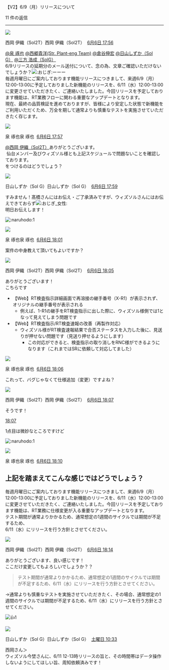 【V2】6/9（月）リリースについて

11 件の返信

---

![](https://ca.slack-edge.com/T7L88TM38-U04KUHFF7SA-26c8126df351-48)

西岡 伊織（Sol2T）西岡 伊織（Sol2T）  [6月6日 17:56](https://sensyn-robotics.slack.com/archives/C067BTYKVS4/p1749200183983869?thread_ts=1749200068.054819&cid=C067BTYKVS4)  

[@泉 琢也](https://sensyn-robotics.slack.com/team/UAZ4T85NU) [@西郷貴洋(Str. Plant-eng Team)](https://sensyn-robotics.slack.com/team/U026FDZ6K5W) [@倉谷伸宏](https://sensyn-robotics.slack.com/team/U07LW7F5ABA) [@日山しずか（Sol G）](https://sensyn-robotics.slack.com/team/U0405EVJQSZ) [@三方 浩成（SolG）](https://sensyn-robotics.slack.com/team/U07P5SJBM71)  
6/9リリースの延期分のメール送付について、念の為、文章ご確認いただけないでしょうか？![:おじぎ:](https://a.slack-edge.com/production-standard-emoji-assets/14.0/apple-medium/1f647.png)ーーー  
毎週月曜日にご案内しております機能リリースにつきまして、来週6/9（月）12:00-13:00に予定しておりました新機能のリリースを、6/11（水）12:00-13:00に変更させていただきたく、ご連絡いたしました。今回リリースを予定しております機能は、RT業務フローに関わる重要なアップデートとなります。  
現在、最終の品質検証を進めておりますが、皆様により安定した状態で新機能をご利用いただくため、万全を期して通常よりも慎重なテストを実施させていただきたく存じます。

![](https://ca.slack-edge.com/T7L88TM38-UAZ4T85NU-65513d8acdf6-48)

泉 琢也泉 琢也  [6月6日 17:57](https://sensyn-robotics.slack.com/archives/C067BTYKVS4/p1749200251934019?thread_ts=1749200068.054819&cid=C067BTYKVS4)  

[@西岡 伊織（Sol2T）](https://sensyn-robotics.slack.com/team/U04KUHFF7SA)ありがとうございます。  
 仙台メンバー及びウィズソル様とも上記スケジュールで問題ないことを確認しております。  
をつけるのはどうでしょう？

![](https://ca.slack-edge.com/T7L88TM38-U0405EVJQSZ-000962c57304-48)

日山しずか（Sol G）日山しずか（Sol G）  [6月6日 17:59](https://sensyn-robotics.slack.com/archives/C067BTYKVS4/p1749200360101649?thread_ts=1749200068.054819&cid=C067BTYKVS4)  

すみません！髙橋さんにはお伝え・ご了承済みですが、ウィズソルさんにはお伝えできておらず![:おじぎ_女性:](https://a.slack-edge.com/production-standard-emoji-assets/14.0/apple-medium/1f647-200d-2640-fe0f.png)  
明日お伝えします！

![:naruhodo:](https://emoji.slack-edge.com/T7L88TM38/naruhodo/0a9968f4dcce9990.png)1

![](https://ca.slack-edge.com/T7L88TM38-UAZ4T85NU-65513d8acdf6-48)

泉 琢也泉 琢也  [6月6日 18:01](https://sensyn-robotics.slack.com/archives/C067BTYKVS4/p1749200494944439?thread_ts=1749200068.054819&cid=C067BTYKVS4)  

案件の中身教えて頂いてもよいですか？

![](https://ca.slack-edge.com/T7L88TM38-U04KUHFF7SA-26c8126df351-48)

西岡 伊織（Sol2T）西岡 伊織（Sol2T）  [6月6日 18:05](https://sensyn-robotics.slack.com/archives/C067BTYKVS4/p1749200739874439?thread_ts=1749200068.054819&cid=C067BTYKVS4)  

ありがとうございます！  
こちらです

- 【Web】RT検査指示詳細画面で再溶接の継手番号（X-R1）が表示されず、オリジナルの継手番号が表示される
    - 例えば、1-R1の継手をRT検査指示に出した際に、ウィズソル様側では1となって見えてしまう問題です
- 【Web】RT検査指示/RT検査速報の改善（再製作対応）
    - ウィズソル様がRT検査速報結果で合否ステータスを入力した後に、見送りが押せない問題です（見送り押せるようにします）
        - この対応ができると、検査指示の取り消しをRNC様ができるようになります（これまではSRに依頼して対応してました）

![](https://ca.slack-edge.com/T7L88TM38-UAZ4T85NU-65513d8acdf6-48)

泉 琢也泉 琢也  [6月6日 18:06](https://sensyn-robotics.slack.com/archives/C067BTYKVS4/p1749200807575069?thread_ts=1749200068.054819&cid=C067BTYKVS4)  

これって、バグじゃなくて仕様追加（変更）ですよね？

![](https://ca.slack-edge.com/T7L88TM38-U04KUHFF7SA-26c8126df351-48)

西岡 伊織（Sol2T）西岡 伊織（Sol2T）  [6月6日 18:07](https://sensyn-robotics.slack.com/archives/C067BTYKVS4/p1749200846017869?thread_ts=1749200068.054819&cid=C067BTYKVS4)  

そうです！

[18:07](https://sensyn-robotics.slack.com/archives/C067BTYKVS4/p1749200856653059?thread_ts=1749200068.054819&cid=C067BTYKVS4)

1点目は微妙なところですけど

![:naruhodo:](https://emoji.slack-edge.com/T7L88TM38/naruhodo/0a9968f4dcce9990.png)1

![](https://ca.slack-edge.com/T7L88TM38-UAZ4T85NU-65513d8acdf6-48)

泉 琢也泉 琢也  [6月6日 18:10](https://sensyn-robotics.slack.com/archives/C067BTYKVS4/p1749201035189759?thread_ts=1749200068.054819&cid=C067BTYKVS4)  

上記を踏まえてこんな感じではどうでしょう？  
----  
毎週月曜日にご案内しております機能リリースにつきまして、来週6/9（月）12:00-13:00に予定しておりました新機能のリリースを、6/11（水）12:00-13:00に変更させていただきたく、ご連絡いたしました。今回リリースを予定しております機能は、RT業務に仕様変更が入る重要なアップデートとなります。  
テスト期間が通常よりかかるため、通常想定の1週間のサイクルでは期間が不足するため、  
6/11（水）にリリースを行う方針とさせてください。

![](https://ca.slack-edge.com/T7L88TM38-U04KUHFF7SA-26c8126df351-48)

西岡 伊織（Sol2T）西岡 伊織（Sol2T）  [6月6日 18:14](https://sensyn-robotics.slack.com/archives/C067BTYKVS4/p1749201297518279?thread_ts=1749200068.054819&cid=C067BTYKVS4)  

ありがとうございます、良い感じです！  
ここだけ変更してもよろしいでしょうか？？

> テスト期間が通常よりかかるため、通常想定の1週間のサイクルでは期間が不足するため、6/11（水）にリリースを行う方針とさせてください。

→通常よりも慎重なテストを実施させていただきたく、その場合、通常想定の1週間のサイクルでは期間が不足するため、6/11（水）にリリースを行う方針とさせてください。

![:+1:](https://a.slack-edge.com/production-standard-emoji-assets/14.0/apple-small/1f44d.png)1

![](https://ca.slack-edge.com/T7L88TM38-U0405EVJQSZ-000962c57304-48)

日山しずか（Sol G）日山しずか（Sol G）  [土曜日 10:33](https://sensyn-robotics.slack.com/archives/C067BTYKVS4/p1749259981976019?thread_ts=1749200068.054819&cid=C067BTYKVS4)  

西岡さん＞  
ウィズソル今埜さんに、6/11 12-13時リリースの旨と、その時間帯はデータ操作しないようにしてほしい旨、周知依頼済みです！
